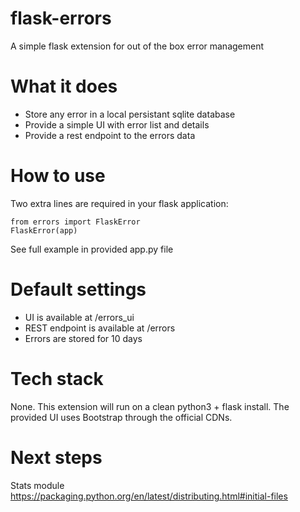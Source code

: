 # flask-errors
A simple flask extension for out of the box error management

# What it does
* Store any error in a local persistant sqlite database
* Provide a simple UI with error list and details
* Provide a rest endpoint to the errors data

# How to use
Two extra lines are required in your flask application:
```
from errors import FlaskError
FlaskError(app)
```
See full example in provided app.py file

# Default settings
* UI is available at /errors_ui
* REST endpoint is available at /errors
* Errors are stored for 10 days

# Tech stack
None. This extension will run on a clean python3 + flask install.
The provided UI uses Bootstrap through the official CDNs.

# Next steps
Stats module
https://packaging.python.org/en/latest/distributing.html#initial-files

